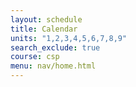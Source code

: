 ```yaml
---
layout: schedule
title: Calendar 
units: "1,2,3,4,5,6,7,8,9"
search_exclude: true
course: csp
menu: nav/home.html
---
```

